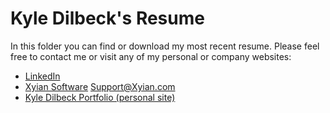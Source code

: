 # Kyle Dilbeck's Resume 
In this folder you can find or download my most recent resume. Please feel free to contact me or visit any of my personal or company websites:

- [LinkedIn](https://linkedin.com/in/kxdilbeck)
- [Xyian Software](https://xyian.com) Support@Xyian.com
- [Kyle Dilbeck Portfolio (personal site)](https://kyledilbeck.com)
